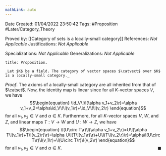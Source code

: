 ```yaml
---
mathLink: auto
---
```


<div class="topSpace"></div>

Date Created: 01/04/2022 23:50:42
Tags: #Proposition #Later/Category_Theory

Proved by: [[Category of sets is a locally-small category]]
References: _Not Applicable_
Justifications: _Not Applicable_

Specializations: _Not Applicable_
Generalizations: _Not Applicable_

``` ad-Proposition
title: Proposition.

_Let $K$ be a field. The category of vector spaces $\catvect$ over $K$ is a locally-small category._

```

_Proof_. The axioms of a locally-small category are all inherited from that of $\catset$. Now, the identity map is linear since for all $K$-vector spaces $V$, we have
$$\begin{equation}
    \id_V\!\l(\alpha v_1+v_2\r)=\alpha v_1+v_2=\alpha\id_V\!\l(v_1\r)+\id_V\!\l(v_2\r)
\end{equation}$$
for all $v_1,v_2\in V$ and $\alpha\in K$. Furthermore, for all $K$-vector spaces $V$, $W$, and $Z$, and linear maps $T:V\to W$ and $U:W\to Z$, we have
$$\begin{equation}
    \l(U\circ T\r)\l(\alpha v_1+v_2\r)=U\l(\alpha T\l(v_1\r)+T\l(v_2\r)\r)=\alpha U\l(T\l(v_1\r)\r)+U\l(T\l(v_2\r)\r)=\alpha\l(U\circ T\r)\l(v_1\r)+\l(U\circ T\r)\l(v_2\r)
\end{equation}$$
for all $v_1,v_2\in V$ and $\alpha\in K$.<span style="float:right;">$\blacksquare$</span>
